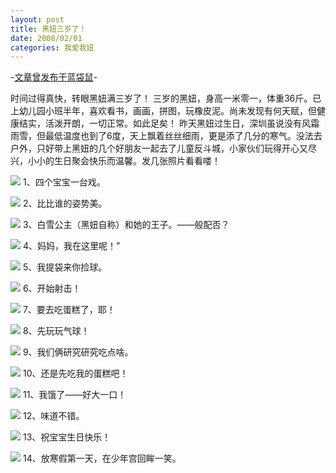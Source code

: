 ```yaml
---
layout: post
title: 黑妞三岁了！
date: 2008/02/01
categories: 我爱我妞
---
```


-[文章曾发布于蓝袋鼠](http://landaishu.hi2net.com/home/blog_read.asp?id=4175&blogid=48120)-



 时间过得真快，转眼黑妞满三岁了！
 三岁的黑妞，身高一米零一，体重36斤。已上幼儿园小班半年，喜欢看书，画画，拼图，玩橡皮泥。尚未发现有何天赋，但健康结实，活泼开朗，一切正常。如此足矣！ 
 昨天黑妞过生日，深圳虽说没有风霜雨雪，但最低温度也到了6度，天上飘着丝丝细雨，更是添了几分的寒气。没法去户外，只好带上黑妞的几个好朋友一起去了儿童反斗城，小家伙们玩得开心又尽兴，小小的生日聚会快乐而温馨。发几张照片看看喽！

![](/heiniuniu_uploads/upload20081/20082132450483.jpg)
1、四个宝宝一台戏。

![](/heiniuniu_uploads/upload20081/20082133121799.jpg)
2、比比谁的姿势美。

![](/heiniuniu_uploads/upload20081/20082133320761.jpg)
3、白雪公主（黑妞自称）和她的王子。——般配否？

![](/heiniuniu_uploads/upload20081/20082134253452.jpg)
4、妈妈，我在这里呢！”

![](/heiniuniu_uploads/upload20081/20082134842948.jpg)
5、我提袋来你捡球。

![](/heiniuniu_uploads/upload20081/20082135119230.jpg)
6、开始射击！

![](/heiniuniu_uploads/upload20081/20082135354550.jpg)
7、要去吃蛋糕了，耶！

![](/heiniuniu_uploads/upload20081/20082135816630.jpg)
8、先玩玩气球！

![](/heiniuniu_uploads/upload20081/2008214049908.jpg)
9、我们俩研究研究吃点啥。

![](/heiniuniu_uploads/upload20081/2008214349435.jpg)
10、还是先吃我的蛋糕吧！

![](/heiniuniu_uploads/upload20081/2008214845600.jpg)
11、我饿了——好大一口！

![](/heiniuniu_uploads/upload20081/20082141138816.jpg)
12、味道不错。

![](/heiniuniu_uploads/upload20081/20082141355955.jpg)
13、祝宝宝生日快乐！

![](/heiniuniu_uploads/upload20081/20082142048141.jpg)
14、放寒假第一天，在少年宫回眸一笑。